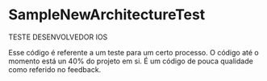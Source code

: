 # SampleNewArchitectureTest
TESTE DESENVOLVEDOR IOS

Esse código é referente a um teste para um certo processo. O código até o momento está un 40% do projeto em si. 
É um código de pouca qualidade como referido no feedback. 
